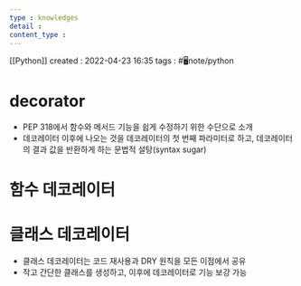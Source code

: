 ```yaml
---
type : knowledges
detail : 
content_type :
---
```


[[Python]]
created : 2022-04-23 16:35
tags : #🖥️note/python 

# decorator
- PEP 318에서 함수와 메서드 기능을 쉽게 수정하기 위한 수단으로 소개
- 데코레이터 이후에 나오는 것을 데코레이터의 첫 번째 파라미터로 하고, 데코레이터의 결과 값을 반환하게 하는 문법적 설탕(syntax sugar)

# 함수 데코레이터

# 클래스 데코레이터
- 클래스 데코레이터는 코드 재사용과  DRY 원칙을 모든 이점에서 공유
- 작고 간단한 클래스를 생성하고, 이후에 데코레이터로 기능 보강 가능
